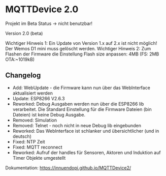 # MQTTDevice 2.0

Projekt im Beta Status -> nicht benutzbar!

Version 2.0 (beta)

Wichtiger Hinweis 1: Ein Update von Version 1.x auf 2.x ist nicht möglich! Der Wemos D1 mini muss gelöscht werden.
Wichtiger Hinweis 2: Zum Flashen der Firmware die Einstellung Flash size anpassen: 4MB (FS: 2MB OTA:~1019kB)

## Changelog
                        
- Add:      WebUpdate - die Firmware kann nun über das WebInterface aktualisiert werden
- Update:   ESP8266 V2.6.3
- Reworked: Debug Ausgaben werden nun über die ESP8266 lib verarbeitet. Die Standard Einstellung für die
            Firmware Dateien (bin Dateien) ist keine Debug Ausgabe.
- Removed:  Simulation
- Removed:  Telnet - noch nicht in neue Debug lib eingebunden
- Reworked: Das WebInterface ist schlanker und übersichtlicher (und in deutsch)    
- Fixed:    NTP Zeit
- Fixed:    MQTT reconnect
- Reworked: Aufruf der handles für Sensoren, Aktoren und Induktion auf Timer Objekte umgestellt

Dokumentation: https://innuendopi.github.io/MQTTDevice2/
